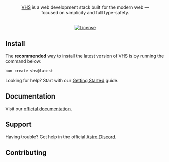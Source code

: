 <p align="center">
  <br/>
  <a href="https://vhs.dev">VHS</a> is a web development stack built for the modern web &mdash;
  <br/>
  focused on simplicity and full type-safety.
  <br/><br/>
</p>

<div align="center">

[![License](https://img.shields.io/badge/License-MIT-blue.svg)](https://github.com/0xZ0uk/create-vhs/blob/main/LICENSE)

</div>

## Install

The **recommended** way to install the latest version of VHS is by running the command below:

```bash
bun create vhs@latest
```

Looking for help? Start with our [Getting Started](https://docs.vhs.dev/en/getting-started/) guide.


## Documentation

Visit our [official documentation](https://docs.vhs.dev/).

## Support

Having trouble? Get help in the official [Astro Discord](https://astro.build/chat).

## Contributing
